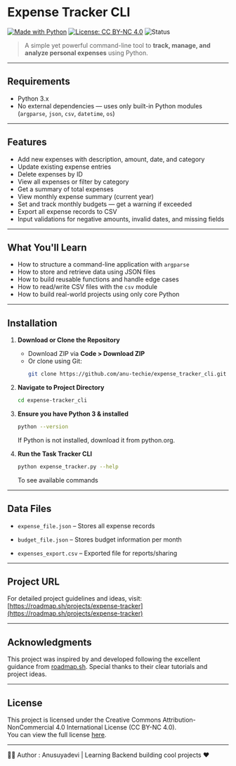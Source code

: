 # Expense Tracker CLI

[![Made with Python](https://img.shields.io/badge/Made%20with-Python-blue?logo=python)](https://www.python.org/)
[![License: CC BY-NC 4.0](https://img.shields.io/badge/License-CC%20BY--NC%204.0-lightgrey)](https://creativecommons.org/licenses/by-nc/4.0/)
![Status](https://img.shields.io/badge/status-active-brightgreen)

>A simple yet powerful command-line tool to **track, manage, and analyze personal expenses** using Python.

---

## Requirements

- Python 3.x  
- No external dependencies — uses only built-in Python modules (`argparse`, `json`, `csv`, `datetime`, `os`)

---

## Features

- Add new expenses with description, amount, date, and category  
- Update existing expense entries  
- Delete expenses by ID  
- View all expenses or filter by category  
- Get a summary of total expenses  
- View monthly expense summary (current year)  
- Set and track monthly budgets — get a warning if exceeded  
- Export all expense records to CSV  
- Input validations for negative amounts, invalid dates, and missing fields

---

## What You'll Learn

- How to structure a command-line application with `argparse`  
- How to store and retrieve data using JSON files  
- How to build reusable functions and handle edge cases  
- How to read/write CSV files with the `csv` module  
- How to build real-world projects using only core Python

---

## Installation

1. **Download or Clone the Repository**

   - Download ZIP via **Code > Download ZIP**  
   - Or clone using Git:
     ```bash
     git clone https://github.com/anu-techie/expense_tracker_cli.git
     ```

2. **Navigate to Project Directory**
   ```bash
   cd expense-tracker_cli
   ```

3. **Ensure you have Python 3 & installed**

    ```bash
   python --version
   ```
   If Python is not installed, download it from python.org.

4. **Run the Task Tracker CLI**
    ```bash
    python expense_tracker.py --help
    ```
    To see available commands

---

## Data Files

- `expense_file.json` – Stores all expense records

- `budget_file.json` – Stores budget information per month

- `expenses_export.csv` – Exported file for reports/sharing

---

## Project URL

For detailed project guidelines and ideas, visit:
[https://roadmap.sh/projects/expense-tracker](https://roadmap.sh/projects/expense-tracker)

---

## Acknowledgments

This project was inspired by and developed following the excellent guidance from [roadmap.sh](https://roadmap.sh). Special thanks to their clear tutorials and project ideas.

---

## License

This project is licensed under the Creative Commons Attribution-NonCommercial 4.0 International License (CC BY-NC 4.0).  
You can view the full license [here](https://creativecommons.org/licenses/by-nc/4.0/).

---

🙋‍♀️ Author : Anusuyadevi |   Learning Backend building cool projects ❤️

